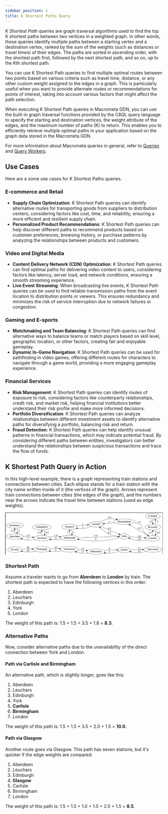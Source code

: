 ```yaml
---
sidebar_position: 1
title: K Shortest Paths Query
---
```


_K Shortest Path_ queries are graph traversal algorithms used to find the top K shortest paths between two vertices in a weighted graph. In other words, these queries identify multiple paths between a starting vertex and a destination vertex, ranked by the sum of the weights (such as distances or travel times) of their edges. The paths are sorted in ascending order, with the shortest path first, followed by the next shortest path, and so on, up to the Kth shortest path.

You can use K Shortest Path queries to find multiple optimal routes between two points based on various criteria such as travel time, distance, or any other custom weight assigned to the edges in a graph. This is particularly useful when you want to provide alternate routes or recommendations for points of interest, taking into account various factors that might affect the path selection.

When executing K Shortest Path queries in Macrometa GDN, you can use the built-in graph traversal functions provided by the C8QL query language to specify the starting and destination vertices, the weight attribute of the edges, and the maximum number of paths (K) to return. This enables you to efficiently retrieve multiple optimal paths in your application based on the graph data stored in the Macrometa GDN.

For more information about Macrometa queries in general, refer to [Queries](../../../queries/) and [Query Workers](../../../queryworkers/).

## Use Cases

Here are a some use cases for K Shortest Paths queries.

### E-commerce and Retail

- **Supply Chain Optimization**: K Shortest Path queries can identify alternative routes for transporting goods from suppliers to distribution centers, considering factors like cost, time, and reliability, ensuring a more efficient and resilient supply chain.
- **Personalized Product Recommendations**: K Shortest Path queries can help discover different paths to recommend products based on customer preferences, browsing history, or purchase patterns by analyzing the relationships between products and customers.

### Video and Digital Media

- **Content Delivery Network (CDN) Optimization**: K Shortest Path queries can find optimal paths for delivering video content to users, considering factors like latency, server load, and network conditions, ensuring a smooth streaming experience.
- **Live Event Streaming**: When broadcasting live events, K Shortest Path queries can be used to find reliable transmission paths from the event location to distribution points or viewers. This ensures redundancy and minimizes the risk of service interruption due to network failures or congestion.

### Gaming and E-sports

- **Matchmaking and Team Balancing**: K Shortest Path queries can find alternative ways to balance teams or match players based on skill level, geographic location, or other factors, creating fair and enjoyable gameplay.
- **Dynamic In-Game Navigation**: K Shortest Path queries can be used for pathfinding in video games, offering different routes for characters to navigate through a game world, providing a more engaging gameplay experience.

### Financial Services

- **Risk Management**: K Shortest Path queries can identify routes of exposure to risk, considering factors like counterparty relationships, credit risk, and market risk, helping financial institutions better understand their risk profile and make more informed decisions.
- **Portfolio Diversification**: K Shortest Path queries can analyze relationships between different investment assets to identify alternative paths for diversifying a portfolio, balancing risk and return.
- **Fraud Detection**: K Shortest Path queries can help identify unusual patterns in financial transactions, which may indicate potential fraud. By considering different paths between entities, investigators can better understand the relationships between suspicious transactions and trace the flow of funds.

## K Shortest Path Query in Action

In this high-level example, there is a graph representing train stations and connections between cities. Each ellipse stands for a train station with the city name written inside of it (the vertices of the graph). Arrows represent train connections between cities (the edges of the graph), and the numbers near the arrows indicate the travel time between stations (used as edge weights).

![Train Connection Map](/img/train_map.png)

### Shortest Path

Assume a traveler wants to go from **Aberdeen** to **London** by train. The shortest path is expected to have the following vertices in this order:

1. Aberdeen
2. Leuchars
3. Edinburgh
4. York
5. London

The weight of this path is: 1.5 + 1.5 + 3.5 + 1.8 = **8.3**.

### Alternative Paths

Now, consider alternative paths due to the unavailability of the direct connection between York and London.

#### Path via Carlisle and Birmingham

An alternative path, which is slightly longer, goes like this:

1. Aberdeen
2. Leuchars
3. Edinburgh
4. York
5. **Carlisle**
6. **Birmingham**
7. London

The weight of this path is: 1.5 + 1.5 + 3.5 + 2.0 + 1.5 = **10.0**.

#### Path via Glasgow

Another route goes via Glasgow. This path has seven stations, but it's quicker if the edge weights are compared:

1. Aberdeen
2. Leuchars
3. Edinburgh
4. **Glasgow**
5. Carlisle
6. Birmingham
7. London

The weight of this path is: 1.5 + 1.5 + 1.0 + 1.0 + 2.0 + 1.5 = **8.5**.
